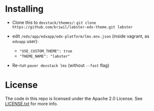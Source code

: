 Installing
==========

- Clone this to `devstack/themes/`: `git clone https://github.com/kriwil/labster-edx-theme.git labster`
- edit `/edx/app/edxapp/edx-platform/lms.env.json` (inside vagrant, as `edxapp` user):

    - `"USE_CUSTOM_THEME": true`
    - `"THEME_NAME": "labster"`

- Re-run `paver devstack lms` (without `--fast` flag)

License
=======

The code in this repo is licensed under the Apache 2.0 License.
See [LICENSE.txt](LICENSE.txt) for more info.
